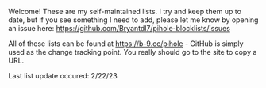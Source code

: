 Welcome! These are my self-maintained lists. I try and keep them up to date, but if you see something I need to add, please let me know by opening an issue here: https://github.com/Bryantdl7/pihole-blocklists/issues

All of these lists can be found at https://b-9.cc/pihole - GitHub is simply used as the change tracking point. You really should go to the site to copy a URL. 

Last list update occured: 2/22/23
